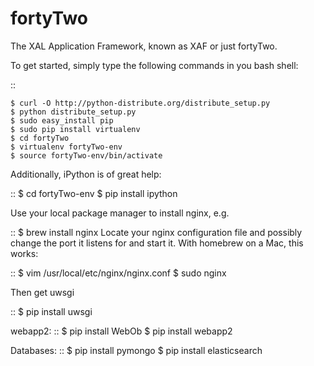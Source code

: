 fortyTwo
========

The XAL Application Framework, known as XAF or just fortyTwo. 

To get started, simply type the following commands in you bash shell:

::

    $ curl -O http://python-distribute.org/distribute_setup.py
    $ python distribute_setup.py
    $ sudo easy_install pip
    $ sudo pip install virtualenv
    $ cd fortyTwo
    $ virtualenv fortyTwo-env
    $ source fortyTwo-env/bin/activate

Additionally, iPython is of great help:

::
    $ cd fortyTwo-env
    $ pip install ipython

Use your local package manager to install nginx, e.g.

::
    $ brew install nginx
Locate your nginx configuration file and possibly change the port it listens for and start it. With homebrew on a Mac, this works:

::
    $ vim /usr/local/etc/nginx/nginx.conf
    $ sudo nginx

Then get uwsgi

::
    $ pip install uwsgi

webapp2:
::
    $ pip install WebOb
    $ pip install webapp2

Databases:
::
    $ pip install pymongo
    $ pip install elasticsearch
